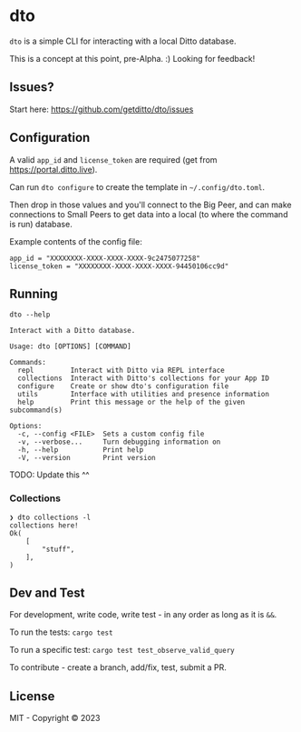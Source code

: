 # dto

`dto` is a simple CLI for interacting with a local Ditto database.

This is a concept at this point, pre-Alpha. :) Looking for feedback!

## Issues?

Start here: https://github.com/getditto/dto/issues

## Configuration

A valid `app_id` and `license_token` are required (get from https://portal.ditto.live).

Can run `dto configure` to create the template in `~/.config/dto.toml`.

Then drop in those values and you'll connect to the Big Peer, and can make connections to Small Peers to get data into a local (to where the command is run) database.

Example contents of the config file:
```
app_id = "XXXXXXXX-XXXX-XXXX-XXXX-9c2475077258"
license_token = "XXXXXXXX-XXXX-XXXX-XXXX-94450106cc9d"
```

## Running

`dto --help`

```
Interact with a Ditto database.

Usage: dto [OPTIONS] [COMMAND]

Commands:
  repl         Interact with Ditto via REPL interface
  collections  Interact with Ditto's collections for your App ID
  configure    Create or show dto's configuration file
  utils        Interface with utilities and presence information
  help         Print this message or the help of the given subcommand(s)

Options:
  -c, --config <FILE>  Sets a custom config file
  -v, --verbose...     Turn debugging information on
  -h, --help           Print help
  -V, --version        Print version
```

TODO: Update this ^^

### Collections

```
❯ dto collections -l
collections here!
Ok(
    [
        "stuff",
    ],
)
```

## Dev and Test

For development, write code, write test - in any order as long as it is `&&`.

To run the tests: `cargo test`

To run a specific test: `cargo test test_observe_valid_query`

To contribute - create a branch, add/fix, test, submit a PR.

## License

MIT - Copyright © 2023 <DittoLive>
